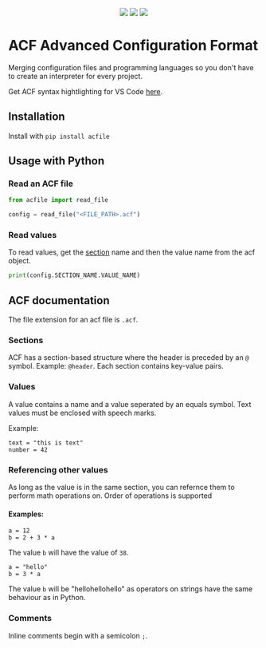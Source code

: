 <p align="center">
    <a href="https://github.com/ArztKlein/acf/issues" alt="Issues">
            <img src="https://img.shields.io/github/issues/ArztKlein/acf" /></a>
    <a href="https://pypi.org/project/acfile/" alt="PyPi version">
            <img src="https://img.shields.io/pypi/v/acfile" /></a>
    <a href="https://pypi.org/project/acfile/" alt="Downloads per month">
            <img src="https://img.shields.io/pypi/dm/acfile" /></a>
</p>

# ACF Advanced Configuration Format

Merging configuration files and programming languages so you don't have to create an interpreter for every project.

Get ACF syntax hightlighting for VS Code [here](https://github.com/ArztKlein/acf-highlighting).

## Installation

Install with `pip install acfile`

## Usage with Python

### Read an ACF file
```py
from acfile import read_file

config = read_file("<FILE_PATH>.acf")
```

### Read values
To read values, get the [section](#sections)
 name and then the value name from the acf object.

```py
print(config.SECTION_NAME.VALUE_NAME)
```

## ACF documentation
The file extension for an acf file is `.acf`.

### Sections

ACF has a section-based structure where the header is preceded by an `@` symbol. Example: `@header`. Each section contains key-value pairs.

### Values
A value contains a name and a value seperated by an equals symbol. Text values must be enclosed with speech marks. 

Example:

```acf
text = "this is text"
number = 42
```

### Referencing other values
As long as the value is in the same section, you can refernce them to perform math operations on. Order of operations is supported  

#### Examples:

```acf
a = 12
b = 2 + 3 * a
```
The value `b` will have the value of `38`.

```acf
a = "hello"
b = 3 * a
```

The value `b` will be "hellohellohello" as operators on strings have the same behaviour as in Python.

### Comments
Inline comments begin with a semicolon `;`.